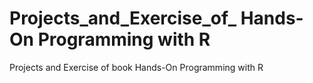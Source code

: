 # Projects_and_Exercise_of_ Hands-On Programming with R
 Projects and Exercise of book Hands-On Programming with R
